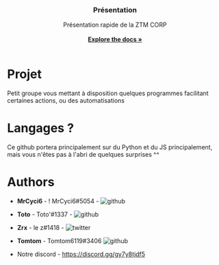 <br/>
<p align="center">
  <h3 align="center">Présentation</h3>

  <p align="center">
    Présentation rapide de la ZTM CORP
    <br/>
    <br/>
    <a href="https://github.com/ZTMCORP/ZTMCORP"><strong>Explore the docs »</strong></a>
    <br/>
    <br/>
  </p>
</p>

# Projet

Petit groupe vous mettant à disposition quelques programmes facilitant certaines actions, ou des automatisations

# Langages ?

Ce github portera principalement sur du Python et du JS principalement, mais vous n'êtes pas à l'abri de quelques surprises ^^

# Authors

* **MrCyci6** - ! MrCyci6#5054 - ![github](https://github.com/MrCyci6)
* **Toto** - Toto'#1337 - ![github](https://github.com/EXToto)
* **Zrx** - le z#1418 - ![twitter](https://twitter.com/le_zqlf)
* **Tomtom** - Tomtom6119#3406 ![github](https://github.com/Tomtom6119)

* Notre discord - https://discord.gg/gy7y8tjdf5
